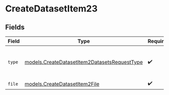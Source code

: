# CreateDatasetItem23


## Fields

| Field                                                                                              | Type                                                                                               | Required                                                                                           | Description                                                                                        |
| -------------------------------------------------------------------------------------------------- | -------------------------------------------------------------------------------------------------- | -------------------------------------------------------------------------------------------------- | -------------------------------------------------------------------------------------------------- |
| `type`                                                                                             | [models.CreateDatasetItem2DatasetsRequestType](../models/createdatasetitem2datasetsrequesttype.md) | :heavy_check_mark:                                                                                 | The type of the content part. Always `file`.                                                       |
| `file`                                                                                             | [models.CreateDatasetItem2File](../models/createdatasetitem2file.md)                               | :heavy_check_mark:                                                                                 | N/A                                                                                                |